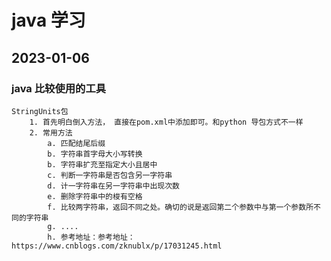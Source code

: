 # java 学习
## 2023-01-06
### java 比较使用的工具
    StringUnits包
        1. 首先明白倒入方法， 直接在pom.xml中添加即可。和python 导包方式不一样
        2. 常用方法
            a. 匹配结尾后缀
            b. 字符串首字母大小写转换
            b. 字符串扩充至指定大小且居中
            c. 判断一字符串是否包含另一字符串
            d. 计一字符串在另一字符串中出现次数
            e. 删除字符串中的梭有空格
            f. 比较两字符串，返回不同之处。确切的说是返回第二个参数中与第一个参数所不同的字符串
            g. ....
            h. 参考地址：参考地址： https://www.cnblogs.com/zknublx/p/17031245.html
    
